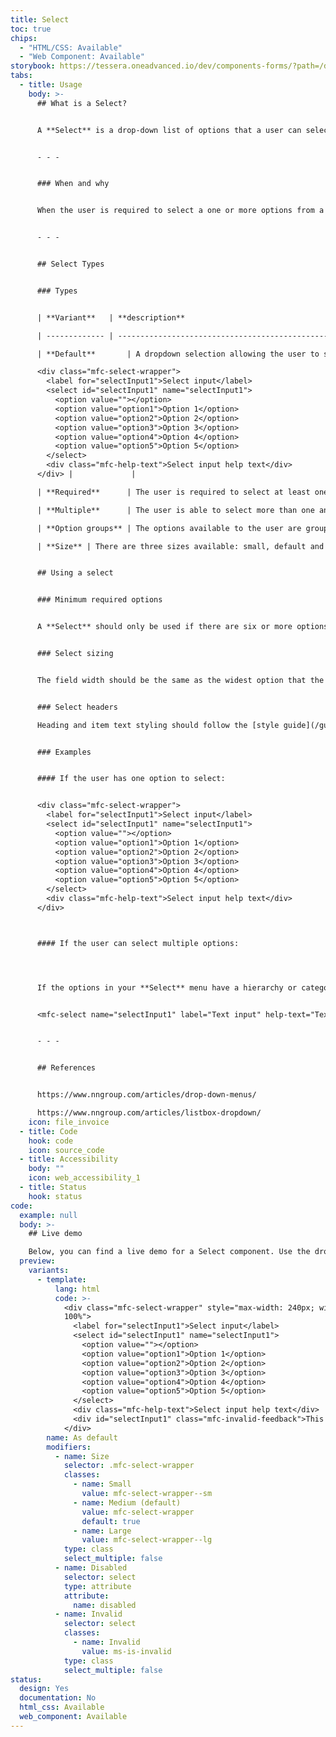 ```yaml
---
title: Select
toc: true
chips:
  - "HTML/CSS: Available"
  - "Web Component: Available"
storybook: https://tessera.oneadvanced.io/dev/components-forms/?path=/docs/html-select-examples--default-story
tabs:
  - title: Usage
    body: >-
      ## What is a Select?


      A **Select** is a drop-down list of options that a user can select from within a form.  The selected option is shown when the drop-down menu is no longer open and not the focus of the user. 


      - - -


      ### When and why


      When the user is required to select a one or more options from a large group of data. A **Select** can also allow the user to search and filter through the given list.


      - - -


      ## Select Types


      ### Types


      | **Variant**   | **description**                                                  | **Example** |

      | ------------- | ---------------------------------------------------------------- | ----------- |

      | **Default**       | A dropdown selection allowing the user to select a single option

      <div class="mfc-select-wrapper">
        <label for="selectInput1">Select input</label>
        <select id="selectInput1" name="selectInput1">
          <option value=""></option>
          <option value="option1">Option 1</option>
          <option value="option2">Option 2</option>
          <option value="option3">Option 3</option>
          <option value="option4">Option 4</option>
          <option value="option5">Option 5</option>
        </select>
        <div class="mfc-help-text">Select input help text</div>
      </div> |             |

      | **Required**      | The user is required to select at least one option               |             |

      | **Multiple**      | The user is able to select more than one answer                  |             |

      | **Option groups** | The options available to the user are grouped under headings     |             |

      | **Size** | There are three sizes available: small, default and large |  |


      ## Using a select


      ### Minimum required options


      A **Select** should only be used if there are six or more options to choose from. If the user has fewer options to choose from, then you can use radio buttons instead, or checkboxes for answers that require multiple answers.


      ### Select sizing


      The field width should be the same as the widest option that the user will be able to pick from. [See field affordance for more information](URLlink)


      ### Select headers

      Heading and item text styling should follow the [style guide](/guidelines/style-guide).


      ### Examples


      #### If the user has one option to select:


      <div class="mfc-select-wrapper">
        <label for="selectInput1">Select input</label>
        <select id="selectInput1" name="selectInput1">
          <option value=""></option>
          <option value="option1">Option 1</option>
          <option value="option2">Option 2</option>
          <option value="option3">Option 3</option>
          <option value="option4">Option 4</option>
          <option value="option5">Option 5</option>
        </select>
        <div class="mfc-help-text">Select input help text</div>
      </div>



      #### If the user can select multiple options:




      If the options in your **Select** menu have a hierarchy or categorisation, you should split them into groups (see below). This allows users to find the option quickly by scanning the group labels instead of every single option. This can also be used if you have more than one option to select:


      <mfc-select name="selectInput1" label="Text input" help-text="Text input help text" required="true" .options="${someOptions}"></mfc-select>


      - - -


      ## References


      https://www.nngroup.com/articles/drop-down-menus/

      https://www.nngroup.com/articles/listbox-dropdown/
    icon: file_invoice
  - title: Code
    hook: code
    icon: source_code
  - title: Accessibility
    body: ""
    icon: web_accessibility_1
  - title: Status
    hook: status
code:
  example: null
  body: >-
    ## Live demo

    Below, you can find a live demo for a Select component. Use the drop-down menus and radio buttons to view the different Select Types and Variants.
  preview:
    variants:
      - template:
          lang: html
          code: >-
            <div class="mfc-select-wrapper" style="max-width: 240px; width:
            100%">
              <label for="selectInput1">Select input</label>
              <select id="selectInput1" name="selectInput1">
                <option value=""></option>
                <option value="option1">Option 1</option>
                <option value="option2">Option 2</option>
                <option value="option3">Option 3</option>
                <option value="option4">Option 4</option>
                <option value="option5">Option 5</option>
              </select>
              <div class="mfc-help-text">Select input help text</div>
              <div id="selectInput1" class="mfc-invalid-feedback">This is some invalid text</div>
            </div>
        name: As default
        modifiers:
          - name: Size
            selector: .mfc-select-wrapper
            classes:
              - name: Small
                value: mfc-select-wrapper--sm
              - name: Medium (default)
                value: mfc-select-wrapper
                default: true
              - name: Large
                value: mfc-select-wrapper--lg
            type: class
            select_multiple: false
          - name: Disabled
            selector: select
            type: attribute
            attribute:
              name: disabled
          - name: Invalid
            selector: select
            classes:
              - name: Invalid
                value: ms-is-invalid
            type: class
            select_multiple: false
status:
  design: Yes
  documentation: No
  html_css: Available
  web_component: Available
---
```

